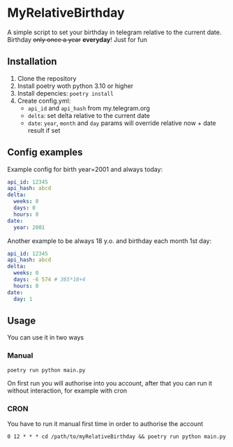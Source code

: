 # MyRelativeBirthday
A simple script to set your birthday in telegram relative to the current date. Birthday ~~only once a year~~ **everyday**! Just for fun

## Installation
1. Clone the repository
2. Install poetry woth python 3.10 or higher
3. Install depencies:
   `poetry install`
4. Create config.yml:
   - `api_id` and `api_hash` from my.telegram.org
   - `delta`: set delta relative to the current date
   - `date`: `year`, `month` and `day` params will override relative now + date result if set

## Config examples
Example config for birth year=2001 and always today:
```yaml
api_id: 12345
api_hash: abcd
delta:
  weeks: 0
  days: 0
  hours: 0
date:
  year: 2001
```

Another example to be always 18 y.o. and birthday each month 1st day:
```yaml
api_id: 12345
api_hash: abcd
delta:
  weeks: 0
  days: -6 574 # 365*18+4
  hours: 0
date:
  day: 1
```

## Usage
You can use it in two ways
### Manual
`poetry run python main.py`

On first run you will authorise into you account, after that you can run it without interaction, for example with cron

### CRON
You have to run it manual first time in order to authorise the account

`0 12 * * * cd /path/to/myRelativeBirthday && poetry run python main.py`
